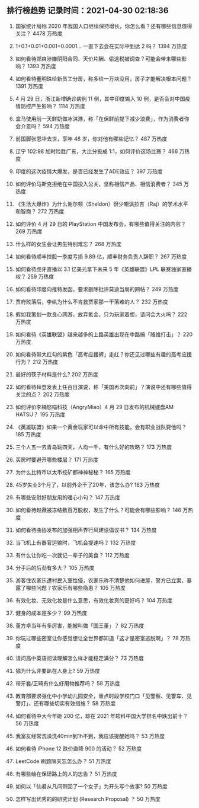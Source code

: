 
## 排行榜趋势 记录时间：2021-04-30 02:18:36
  
  1. 国家统计局称 2020 年我国人口继续保持增长，你怎么看？还有哪些信息值得关注？ 4478 万热度
    
  2. 1+0.1+0.01+0.001+0.0001... 一直下去会在实际中到达 2 吗？ 1394 万热度
    
  3. 如何看待郑爽涉嫌阴阳合同、天价片酬、偷逃税被调查？可能会带来哪些影响？ 1393 万热度
    
  4. 如何看待董明珠给新员工分房，称多给一万块没用，房子才能解决根本问题？ 1391 万热度
    
  5. 4 月 29 日，浙江新增确诊病例 11 例，其中印度输入 10 例，是否会对中国疫情防控产生影响？ 1114 万热度
    
  6. 盒马使用前一天鲜奶做冰淇淋，称「在保鲜前提下减少浪费」，作为消费者你会介意吗？ 594 万热度
    
  7. 前国脚张恩华去世，享年 48 岁，你对他有哪些记忆？ 487 万热度
    
  8. 辽宁 102:98 加时险胜广东，大比分扳成 1:1，如何评价这场比赛？ 466 万热度
    
  9. 印度的这次疫情大爆发，是否已经发生了ADE效应？ 397 万热度
    
  10. 如何评价马斯克拒绝在中国投入公关，坚称相信产品、相信消费者？ 345 万热度
    
  11. 《生活大爆炸》为什么谢尔顿（Sheldon）很少嘲讽拉吉（Raj）的学术水平和智商？ 272 万热度
    
  12. 如何评价 4 月 29 日的 PlayStation 中国发布会，有哪些值得关注的内容？ 269 万热度
    
  13. 什么样的女生会让男生特别难忘？ 268 万热度
    
  14. 如何看待顺丰控股一季度亏损 9.89 亿，顺丰财务负责人辞职？ 267 万热度
    
  15. 如何看待虎牙直播以 3.1 亿美元拿下未来 5 年《英雄联盟》LPL 联赛独家直播权？ 259 万热度
    
  16. 如何看待印度向推特发函，要求删除批评莫迪当局的网帖？ 249 万热度
    
  17. 贾府败落后，李纨为什么不肯救贾家那一干落难的人？ 232 万热度
    
  18. 假如我策划一款良心网游，放弃氪金，只为玩家着想，请问会大火吗？ 222 万热度
    
  19. 如何看待《英雄联盟》越来越多的上路英雄出现在中路搞「降维打击」？ 220 万热度
    
  20. 如何看待带大红勾的紫色「高考应援裤」走红？你还见过哪些有趣的高考应援行为？ 212 万热度
    
  21. 最好的筷子材料是什么? 202 万热度
    
  22. 如何看待拜登发表上任百日演说，称「美国再次向前」？演说中还有哪些值得关注的点？ 202 万热度
    
  23. 如何评价李楠怒喵科技（AngryMiao）4 月 29 日发布的机械键盘AM HATSU？ 195 万热度
    
  24. 《英雄联盟》如果一个黄金玩家可以命中所有技能，会有职业战队要他吗？ 185 万热度
    
  25. 三个人五一去青岛玩四天，人均一千，有什么好的攻略？ 173 万热度
    
  26. 买房时要避开哪些楼层？ 171 万热度
    
  27. 为什么比特币以太币挖矿都神神秘秘？ 165 万热度
    
  28. 45岁失业3个月了，以前外企干了20年，该怎么办? 163 万热度
    
  29. 有哪些安慰好朋友用的暖心小句？ 147 万热度
    
  30. 如何看待赵薇被冻结数百万股权，发生了什么？可能会有哪些影响？ 146 万热度
    
  31. 如何看待曲协发布的加强相声界行风建设倡议书？ 134 万热度
    
  32. 当飞机上有器官运输时，飞机会提速吗？ 132 万热度
    
  33. 有什么让你吃一次就记一辈子的美食？ 112 万热度
    
  34. 分手后的后劲有多大？ 105 万热度
    
  35. 游客住农家乐遭村民入室性侵，农家乐称不清楚他如何进屋，警方已立案，暴露了哪些问题？农家乐有哪些隐患？ 105 万热度
    
  36. 有效化妆、无效化妆是什么意思，有效化妆真的更好吗？ 104 万热度
    
  37. 健身的成本是多少？ 99 万热度
    
  38. 董方卓当年有多厉害，能被叫做「国王董」？ 82 万热度
    
  39. 你玩过哪些密室让你感觉想让全世界都知道「这才是密室逃脱啊」？ 78 万热度
    
  40. 请问高中英语阅读理解怎么样才能稳定满分？ 73 万热度
    
  41. 猫为什么非要趴在人身上? 59 万热度
    
  42. 带牙套/正畸有什么好用物推荐吗？ 58 万热度
    
  43. 教育部要求强化中小学幼儿园安全，重点时段学校门口「见警察、见警车、见警灯」，还有哪些切实有效措施？ 58 万热度
    
  44. 如何看待中大今年砸 200 亿，却在 2021 年软科中国大学排名中跌出前十？ 56 万热度
    
  45. 我室友经常洗澡洗40min到1h不到，我应该提醒她吗？ 53 万热度
    
  46. 如何看待 iPhone 12 跌价直降 900 的活动？ 52 万热度
    
  47. LeetCode 刷题隔天忘怎么办？ 51 万热度
    
  48. 有哪些给在保研路上的人的忠告？ 51 万热度
    
  49. 如何以「仙君从凡间带回了一个女子」为开头写个故事? 50 万热度
    
  50. 怎样写出优秀的的研究计划 (Research Proposal) ？ 50 万热度
    